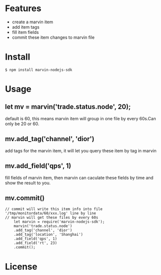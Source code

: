 # Features

- create a marvin item
- add item tags 
- fill item fields
- commit these item changes to marvin file


# Install

`$ npm install marvin-nodejs-sdk`


# Usage

## let mv = marvin('trade.status.node', 20); 

default is 60, this means marvin item will group in one file by every 60s.Can only be 20 or 60.

## mv.add_tag('channel', 'dior') 

add tags for the marvin item, it will let you query these item by tag in marvin

## mv.add_field('qps', 1)

fill fields of marvin item, then marvin can caculate these fields by time and show the result to you.

## mv.commit()

```
// commit will write this item info into file '/tmp/monitordata/60/xxx.log' line by line
// marvin will get these files by every 60s
	let marvin = require('marvin-nodejs-sdk');
	marvin('trade.status.node')
	.add_tag('channel', 'dior')
	.add_tag('location', 'Shanghai')
	.add_field('qps', 1)
	.add_field('rt', 23)
	.commit();	
```

# License
